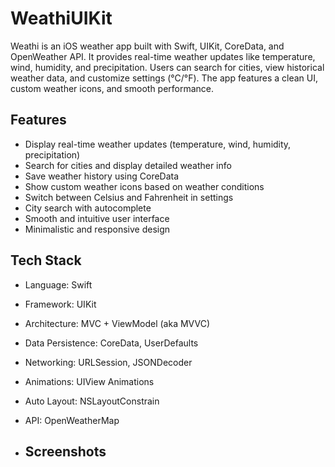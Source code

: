 # WeathiUIKit

Weathi is an iOS weather app built with Swift, UIKit, CoreData, and OpenWeather API. It provides real-time weather updates like temperature, wind, humidity, and precipitation. Users can search for cities, view historical weather data, and customize settings (°C/°F). The app features a clean UI, custom weather icons, and smooth performance.


## Features

- Display real-time weather updates (temperature, wind, humidity, precipitation)
- Search for cities and display detailed weather info
- Save weather history using CoreData
- Show custom weather icons based on weather conditions
- Switch between Celsius and Fahrenheit in settings
- City search with autocomplete
- Smooth and intuitive user interface
- Minimalistic and responsive design

## Tech Stack

- Language: Swift
- Framework: UIKit
- Architecture: MVC + ViewModel (aka MVVC)
- Data Persistence: CoreData, UserDefaults
- Networking: URLSession, JSONDecoder
- Animations: UIView Animations
- Auto Layout: NSLayoutConstrain
- API: OpenWeatherMap

- ## Screenshots
